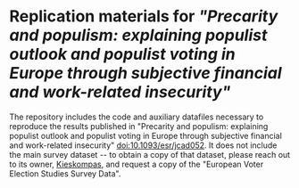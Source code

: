 # Replication materials for _"Precarity and populism: explaining populist outlook  and populist voting in Europe through subjective  financial and work-related insecurity"_

The repository includes the code and auxiliary datafiles necessary to reproduce the results published in "Precarity and populism: explaining populist outlook and populist voting in Europe through subjective financial and work-related insecurity" [doi:10.1093/esr/jcad052](https://doi.org/10.1093/esr/jcad052). It does not include the main survey dataset -- to obtain a copy of that dataset, please reach out to its owner, [Kieskompas](https://www.kieskompas.nl/en/), and request a copy of the "European Voter Election Studies Survey Data".
